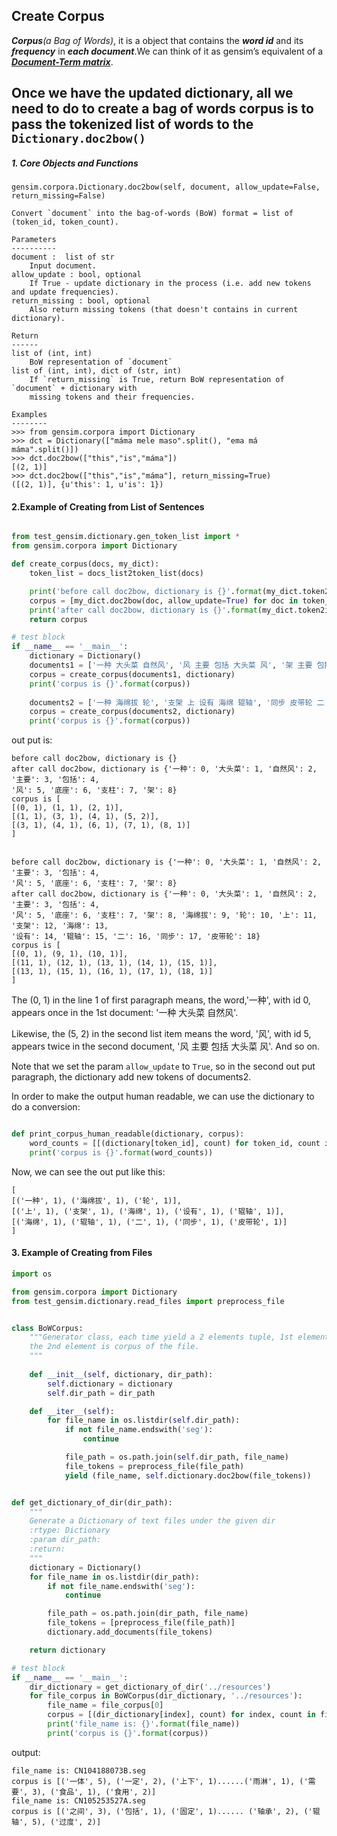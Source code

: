 ## Create Corpus

**_Corpus_**_(a Bag of Words)_, it is a object that contains the _**word id**_ and its 
**_frequency_** in **_each document_**.We can think of it as gensim’s equivalent of 
a **_[Document-Term matrix](https://en.wikipedia.org/wiki/Document-term_matrix)_**.

Once we have the updated dictionary, all we need to do to create a bag of words corpus 
is to pass the tokenized list of words to the `Dictionary.doc2bow()`
---
##### 1. Core Objects and Functions
```
gensim.corpora.Dictionary.doc2bow(self, document, allow_update=False, return_missing=False)

Convert `document` into the bag-of-words (BoW) format = list of (token_id, token_count).

Parameters
----------
document :  list of str
    Input document.
allow_update : bool, optional
    If True - update dictionary in the process (i.e. add new tokens and update frequencies).
return_missing : bool, optional
    Also return missing tokens (that doesn't contains in current dictionary).

Return
------
list of (int, int)
    BoW representation of `document`
list of (int, int), dict of (str, int)
    If `return_missing` is True, return BoW representation of `document` + dictionary with 
    missing tokens and their frequencies.

Examples
--------
>>> from gensim.corpora import Dictionary
>>> dct = Dictionary(["máma mele maso".split(), "ema má máma".split()])
>>> dct.doc2bow(["this","is","máma"])
[(2, 1)]
>>> dct.doc2bow(["this","is","máma"], return_missing=True)
([(2, 1)], {u'this': 1, u'is': 1})

```
#### 2.Example of Creating from List of Sentences
```python

from test_gensim.dictionary.gen_token_list import *
from gensim.corpora import Dictionary

def create_corpus(docs, my_dict):
    token_list = docs_list2token_list(docs)

    print('before call doc2bow, dictionary is {}'.format(my_dict.token2id))
    corpus = [my_dict.doc2bow(doc, allow_update=True) for doc in token_list]
    print('after call doc2bow, dictionary is {}'.format(my_dict.token2id))
    return corpus

# test block
if __name__ == '__main__':
    dictionary = Dictionary()
    documents1 = ['一种 大头菜 自然风', '风 主要 包括 大头菜 风', '架 主要 包括 底座 支柱']
    corpus = create_corpus(documents1, dictionary)
    print('corpus is {}'.format(corpus))
    
    documents2 = ['一种 海绵拔 轮', '支架 上 设有 海绵 辊轴', '同步 皮带轮 二 海绵 辊轴']
    corpus = create_corpus(documents2, dictionary)
    print('corpus is {}'.format(corpus))

```

out put is:
```
before call doc2bow, dictionary is {}
after call doc2bow, dictionary is {'一种': 0, '大头菜': 1, '自然风': 2, '主要': 3, '包括': 4, 
'风': 5, '底座': 6, '支柱': 7, '架': 8}
corpus is [
[(0, 1), (1, 1), (2, 1)], 
[(1, 1), (3, 1), (4, 1), (5, 2)], 
[(3, 1), (4, 1), (6, 1), (7, 1), (8, 1)]
]


before call doc2bow, dictionary is {'一种': 0, '大头菜': 1, '自然风': 2, '主要': 3, '包括': 4, 
'风': 5, '底座': 6, '支柱': 7, '架': 8}
after call doc2bow, dictionary is {'一种': 0, '大头菜': 1, '自然风': 2, '主要': 3, '包括': 4, 
'风': 5, '底座': 6, '支柱': 7, '架': 8, '海绵拔': 9, '轮': 10, '上': 11, '支架': 12, '海绵': 13, 
'设有': 14, '辊轴': 15, '二': 16, '同步': 17, '皮带轮': 18}
corpus is [
[(0, 1), (9, 1), (10, 1)], 
[(11, 1), (12, 1), (13, 1), (14, 1), (15, 1)], 
[(13, 1), (15, 1), (16, 1), (17, 1), (18, 1)]
]
```

The (0, 1) in the line 1 of first paragraph means, the word,'一种', with id 0, appears once 
in the 1st document: '一种 大头菜 自然风'. 

Likewise, the (5, 2) in the second list item means 
the word, '风', with id 5, appears twice in the second document, '风 主要 包括 大头菜 风'. And so on.

Note that we set the param `allow_update` to `True`, so in the second out put paragraph, the dictionary 
add new tokens of documents2.

In order to make the output human readable, we can use the dictionary to do a conversion:
```python

def print_corpus_human_readable(dictionary, corpus):
    word_counts = [[(dictionary[token_id], count) for token_id, count in item] for item in corpus]
    print('corpus is {}'.format(word_counts))
``` 
Now, we can see the out put like this:

```
[
[('一种', 1), ('海绵拔', 1), ('轮', 1)], 
[('上', 1), ('支架', 1), ('海绵', 1), ('设有', 1), ('辊轴', 1)], 
[('海绵', 1), ('辊轴', 1), ('二', 1), ('同步', 1), ('皮带轮', 1)]
]
```

#### 3. Example of Creating from Files

```python
import os

from gensim.corpora import Dictionary
from test_gensim.dictionary.read_files import preprocess_file


class BoWCorpus:
    """Generator class, each time yield a 2 elements tuple, 1st element is file name, 
    the 2nd element is corpus of the file.
    """
    
    def __init__(self, dictionary, dir_path):
        self.dictionary = dictionary
        self.dir_path = dir_path

    def __iter__(self):
        for file_name in os.listdir(self.dir_path):
            if not file_name.endswith('seg'):
                continue

            file_path = os.path.join(self.dir_path, file_name)
            file_tokens = preprocess_file(file_path)
            yield (file_name, self.dictionary.doc2bow(file_tokens))


def get_dictionary_of_dir(dir_path):
    """
    Generate a Dictionary of text files under the given dir
    :rtype: Dictionary
    :param dir_path:
    :return:
    """
    dictionary = Dictionary()
    for file_name in os.listdir(dir_path):
        if not file_name.endswith('seg'):
            continue

        file_path = os.path.join(dir_path, file_name)
        file_tokens = [preprocess_file(file_path)]
        dictionary.add_documents(file_tokens)

    return dictionary

# test block
if __name__ == '__main__':
    dir_dictionary = get_dictionary_of_dir('../resources')
    for file_corpus in BoWCorpus(dir_dictionary, '../resources'):
        file_name = file_corpus[0]
        corpus = [(dir_dictionary[index], count) for index, count in file_corpus[1]]
        print('file_name is: {}'.format(file_name))
        print('corpus is {}'.format(corpus))
```

output:

```
file_name is: CN104188073B.seg
corpus is [('一体', 5), ('一定', 2), ('上下', 1)......('雨淋', 1), ('需要', 3), ('食品', 1), ('食用', 2)]
file_name is: CN105253527A.seg
corpus is [('之间', 3), ('包括', 1), ('固定', 1)...... ('轴承', 2), ('辊轴', 5), ('过度', 2)]

```